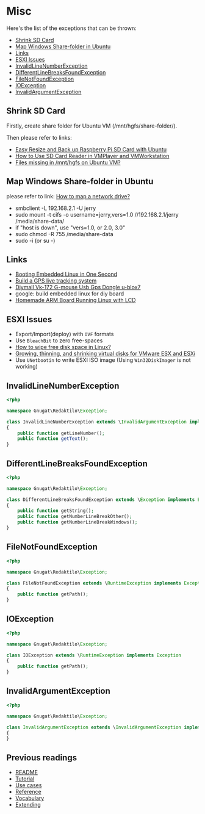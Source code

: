 # Misc

Here's the list of the exceptions that can be thrown:

* [Shrink SD Card](#shrink-sd-card)
* [Map Windows Share-folder in Ubuntu](#map-windows-share-folder-in-ubuntu)
* [Links](#links)
* [ESXI Issues](#esxi-issues)
* [InvalidLineNumberException](#invalidlinenumberexception)
* [DifferentLineBreaksFoundException](#differentlinebreaksfoundexception)
* [FileNotFoundException](#filenotfoundexception)
* [IOException](#ioexception)
* [InvalidArgumentException](#invalidargumentexception)

## Shrink SD Card

Firstly, create share folder for Ubuntu VM (/mnt/hgfs/share-folder/).

Then please refer to links:
* [Easy Resize and Back up Raspberry Pi SD Card with Ubuntu](https://www.htpcguides.com/easy-resize-and-back-up-raspberry-pi-sd-card-with-ubuntu/)
* [How to Use SD Card Reader in VMPlayer and VMWorkstation](https://www.htpcguides.com/how-to-use-sd-card-reader-in-vmplayer-and-vmworkstation/)
* [Files missing in /mnt/hgfs on Ubuntu VM?](https://askubuntu.com/questions/591664/files-missing-in-mnt-hgfs-on-ubuntu-vm)

## Map Windows Share-folder in Ubuntu

please refer to link: [How to map a network drive?](https://askubuntu.com/questions/46183/how-to-map-a-network-drive)
* smbclient -L 192.168.2.1 -U jerry
* sudo mount -t cifs -o username=jerry,vers=1.0 //192.168.2.1/jerry /media/share-data/
* if "host is down", use "vers=1.0, or 2.0, 3.0"
* sudo chmod -R 755 /media/share-data
* sudo -i (or su -)

## Links

* [Booting Embedded Linux in One Second](https://embexus.com/2017/05/16/embedded-linux-fast-boot-techniques/)
* [Build a GPS live tracking system](https://embexus.com/2017/07/11/build-a-gps-live-tracking-system/)
* [Diymall Vk-172 G-mouse Usb Gps Dongle u-blox7](http://www.diymalls.com/vk172-GPS-Module)
* google: build embedded linux for diy board
* [Homemade ARM Board Running Linux with LCD](http://www.circuitvalley.com/2015/12/homemade-board-linux-LCD-uboot-porting-corsscompile.html)

## ESXI Issues

* Export/Import(deploy) with `OVF` formats
* Use `BleachBit` to zero free-spaces
* [How to wipe free disk space in Linux?](https://superuser.com/questions/19326/how-to-wipe-free-disk-space-in-linux)
* [Growing, thinning, and shrinking virtual disks for VMware ESX and ESXi](https://kb.vmware.com/s/article/1002019)
* Use `UNetbootin` to write ESXI ISO image (Using `Win32DiskImager` is not working)

## InvalidLineNumberException

```php
<?php

namespace Gnugat\Redaktilo\Exception;

class InvalidLineNumberException extends \InvalidArgumentException implements Exception
{
    public function getLineNumber();
    public function getText();
}
```

## DifferentLineBreaksFoundException

```php
<?php

namespace Gnugat\Redaktilo\Exception;

class DifferentLineBreaksFoundException extends \Exception implements Exception
{
    public function getString();
    public function getNumberLineBreakOther();
    public function getNumberLineBreakWindows();
}
```

## FileNotFoundException

```php
<?php

namespace Gnugat\Redaktilo\Exception;

class FileNotFoundException extends \RuntimeException implements Exception
{
    public function getPath();
}
```

## IOException

```php
<?php

namespace Gnugat\Redaktilo\Exception;

class IOException extends \RuntimeException implements Exception
{
    public function getPath();
}
```

## InvalidArgumentException

```php
<?php

namespace Gnugat\Redaktilo\Exception;

class InvalidArgumentException extends \InvalidArgumentException implements Exception
{
}
```

## Previous readings

* [README](../README.md)
* [Tutorial](01-tutorial.md)
* [Use cases](02-use-cases.md)
* [Reference](03-reference.md)
* [Vocabulary](04-vocabulary.md)
* [Extending](05-extending.md)
